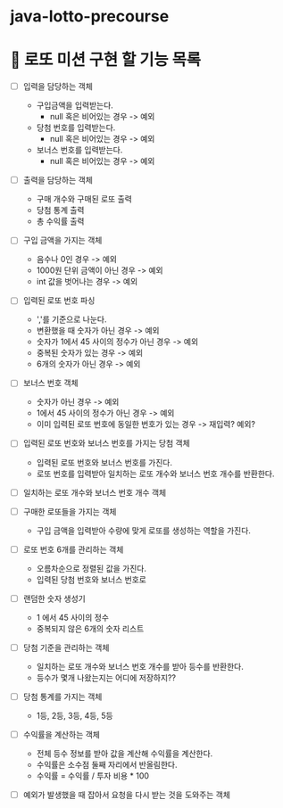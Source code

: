 # java-lotto-precourse

# 🎱 로또 미션 구현 할 기능 목록

- [ ] 입력을 담당하는 객체
    - 구입금액을 입력받는다.
        - null 혹은 비어있는 경우 -> 예외
    - 당첨 번호를 입력받는다.
        - null 혹은 비어있는 경우 -> 예외
    - 보너스 번호를 입력받는다.
        - null 혹은 비어있는 경우 -> 예외

- [ ] 출력을 담당하는 객체
    - 구매 개수와 구매된 로또 출력
    - 당첨 통계 출력
    - 총 수익률 출력

- [ ] 구입 금액을 가지는 객체
    - 음수나 0인 경우 -> 예외
    - 1000원 단위 금액이 아닌 경우 -> 예외
    - int 값을 벗어나는 경우 -> 예외

- [ ] 입력된 로또 번호 파싱
    - ','를 기준으로 나눈다.
    - 변환했을 때 숫자가 아닌 경우 -> 예외
    - 숫자가 1에서 45 사이의 정수가 아닌 경우 -> 예외
    - 중복된 숫자가 있는 경우 -> 예외
    - 6개의 숫자가 아닌 경우 -> 예외

- [ ] 보너스 번호 객체
    - 숫자가 아닌 경우 -> 예외
    - 1에서 45 사이의 정수가 아닌 경우 -> 예외
    - 이미 입력된 로또 번호에 동일한 번호가 있는 경우 -> 재입력? 예외?

- [ ] 입력된 로또 번호와 보너스 번호를 가지는 당첨 객체
    - 입력된 로또 번호와 보너스 번호를 가진다.
    - 로또 번호를 입력받아 일치하는 로또 개수와 보너스 번호 개수를 반환한다.

- [ ] 일치하는 로또 개수와 보너스 번호 개수 객체

- [ ] 구매한 로또들을 가지는 객체
    - 구입 금액을 입력받아 수량에 맞게 로또를 생성하는 역할을 가진다.

- [ ] 로또 번호 6개를 관리하는 객체
    - 오름차순으로 정렬된 값을 가진다.
    - 입력된 당첨 번호와 보너스 번호로

- [ ] 랜덤한 숫자 생성기
    - 1 에서 45 사이의 정수
    - 중복되지 않은 6개의 숫자 리스트

- [ ] 당첨 기준을 관리하는 객체
    - 일치하는 로또 개수와 보너스 번호 개수를 받아 등수를 반환한다.
    - 등수가 몇개 나왔는지는 어디에 저장하지??

- [ ] 당첨 통계를 가지는 객체
    - 1등, 2등, 3등, 4등, 5등

- [ ] 수익률을 계산하는 객체
    - 전체 등수 정보를 받아 값을 계산해 수익률을 계산한다.
    - 수익률은 소수점 둘째 자리에서 반올림한다.
    - 수익률 = 수익률 / 투자 비용 * 100

- [ ] 예외가 발생했을 때 잡아서 요청을 다시 받는 것을 도와주는 객체

